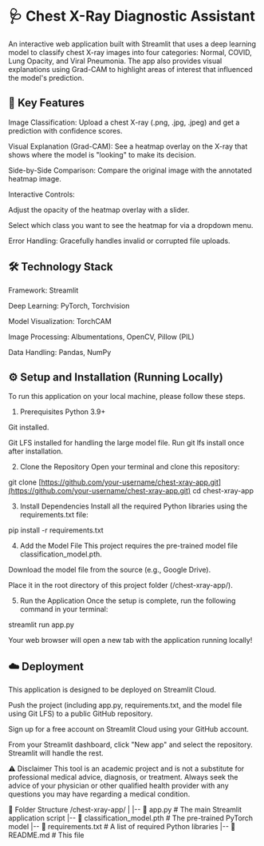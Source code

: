 
# 🩺 Chest X-Ray Diagnostic Assistant


An interactive web application built with Streamlit that uses a deep learning model to classify chest X-ray images into four categories: Normal, COVID, Lung Opacity, and Viral Pneumonia. The app also provides visual explanations using Grad-CAM to highlight areas of interest that influenced the model's prediction.



## 🌟 Key Features
Image Classification: Upload a chest X-ray (.png, .jpg, .jpeg) and get a prediction with confidence scores.

Visual Explanation (Grad-CAM): See a heatmap overlay on the X-ray that shows where the model is "looking" to make its decision.

Side-by-Side Comparison: Compare the original image with the annotated heatmap image.

Interactive Controls:

Adjust the opacity of the heatmap overlay with a slider.

Select which class you want to see the heatmap for via a dropdown menu.

Error Handling: Gracefully handles invalid or corrupted file uploads.

## 🛠️ Technology Stack
Framework: Streamlit

Deep Learning: PyTorch, Torchvision

Model Visualization: TorchCAM

Image Processing: Albumentations, OpenCV, Pillow (PIL)

Data Handling: Pandas, NumPy

## ⚙️ Setup and Installation (Running Locally)
To run this application on your local machine, please follow these steps.

1. Prerequisites
Python 3.9+

Git installed.

Git LFS installed for handling the large model file. Run git lfs install once after installation.

2. Clone the Repository
Open your terminal and clone this repository:

git clone [https://github.com/your-username/chest-xray-app.git](https://github.com/your-username/chest-xray-app.git)
cd chest-xray-app

3. Install Dependencies
Install all the required Python libraries using the requirements.txt file:

pip install -r requirements.txt

4. Add the Model File
This project requires the pre-trained model file classification_model.pth.

Download the model file from the source (e.g., Google Drive).

Place it in the root directory of this project folder (/chest-xray-app/).

5. Run the Application
Once the setup is complete, run the following command in your terminal:

streamlit run app.py

Your web browser will open a new tab with the application running locally!

## ☁️ Deployment
This application is designed to be deployed on Streamlit Cloud.

Push the project (including app.py, requirements.txt, and the model file using Git LFS) to a public GitHub repository.

Sign up for a free account on Streamlit Cloud using your GitHub account.

From your Streamlit dashboard, click "New app" and select the repository. Streamlit will handle the rest.

⚠️ Disclaimer
This tool is an academic project and is not a substitute for professional medical advice, diagnosis, or treatment. Always seek the advice of your physician or other qualified health provider with any questions you may have regarding a medical condition.

📂 Folder Structure
/chest-xray-app/
|
|-- 📄 app.py                  # The main Streamlit application script
|-- 🧠 classification_model.pth    # The pre-trained PyTorch model
|-- 🛒 requirements.txt         # A list of required Python libraries
|-- 📄 README.md                 # This file
